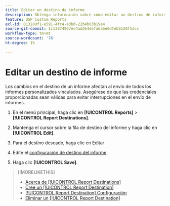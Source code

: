 ```yaml
---
title: Editar un destino de informe
description: Obtenga información sobre cómo editar un destino de informe.
feature: DSP Custom Reports
exl-id: 013280f1-e591-4fc4-a3bd-22b4b83b19e4
source-git-commit: 1c13874967ec4ad264e5fa6a5e0dfeb6120f53cc
workflow-type: tm+mt
source-wordcount: '76'
ht-degree: 1%

---
```


# Editar un destino de informe

Los cambios en el destino de un informe afectan al envío de todos los informes personalizados vinculados. Asegúrese de que las credenciales proporcionadas sean válidas para evitar interrupciones en el envío de informes.

1. En el menú principal, haga clic en **[!UICONTROL Reports]** > **[!UICONTROL Report Destinations]**.

1. Mantenga el cursor sobre la fila de destino del informe y haga clic en **[!UICONTROL Edit]**.

1. Para el destino deseado, haga clic en Editar

1. Edite el [configuración de destino del informe](/help/dsp/reports/report-destinations/report-destination-settings.md).

1. Haga clic **[!UICONTROL Save]**.

>[!MORELIKETHIS]
>
>* [Acerca de [!UICONTROL Report Destinations]](/help/dsp/reports/report-destinations/report-destination-about.md)
>* [Cree un [!UICONTROL Report Destination]](/help/dsp/reports/report-destinations/report-destination-create.md)
>* [[!UICONTROL Report Destination] Configuración](/help/dsp/reports/report-destinations/report-destination-settings.md)
>* [Eliminar un [!UICONTROL Report Destination]](/help/dsp/reports/report-destinations/report-destination-delete.md)

